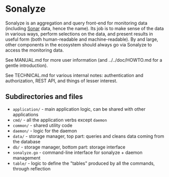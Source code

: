 # Sonalyze

Sonalyze is an aggregation and query front-end for monitoring data (including
[Sonar](https://github.com/NordicHPC/Sonar) data, hence the name).  Its job is to make sense of the
data in various ways, perform selections on the data, and present results in useful form (both
human-readable and machine-readable).  By and large, other components in the ecosystem should always
go via Sonalyze to access the monitoring data.

See MANUAL.md for more user information (and ../../doc/HOWTO.md for a gentle introduction).

See TECHNICAL.md for various internal notes: authentication and authorization, REST API, and things
of lesser interest.

## Subdirectories and files

* `application/` - main application logic, can be shared with other applications
* `cmd/` - all the application verbs except `daemon`
* `common/` - shared utility code
* `daemon/` - logic for the daemon
* `data/` - storage manager, top part: queries and cleans data coming from the database
* `db/` - storage manager, bottom part: storage interface
* `sonalyze.go` - command-line interface for sonalyze + daemon management
* `table/` - logic to define the "tables" produced by all the commands, through reflection
